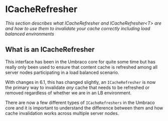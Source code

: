 # ICacheRefresher

_This section describes what ICacheRefresher and ICacheRefresher&lt;T&gt; are and how to use them to invalidate your cache correctly including load balanced environments_ 

## What is an ICacheRefresher

This interface has been in the Umbraco core for quite some time but has really only been used to ensure that content cache is refreshed among all server nodes participating in a load balanced scenario. 

With changes in 6.1, this has changed slightly, an `ICacheRefresher` is now the primary way to invalidate *any* cache that needs to be refreshed or removed regardless of whether we are in an LB environment.

There are now a few different types of `ICacheRefreshers` in the Umbraco core and it is important to understand the difference between them and how cache invalidation works across multiple server nodes.
